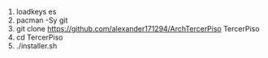1. loadkeys es
2. pacman -Sy git
3. git clone https://github.com/alexander171294/ArchTercerPiso TercerPiso
4. cd TercerPiso
5. ./installer.sh